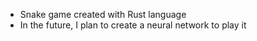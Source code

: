 * Snake game created with Rust language
* In the future, I plan to create a neural network to play it